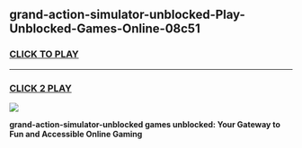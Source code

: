 
## grand-action-simulator-unblocked-Play-Unblocked-Games-Online-08c51
<h3>
<a href="https://premium76.site?title=grand-action-simulator-unblocked&ref=25A">CLICK TO PLAY</a></h3>
<hr>

<h3>
<a href="https://premium76.site?title=grand-action-simulator-unblocked&ref=25A">CLICK 2 PLAY</a>
  
</h3>

<a href="https://premium76.site?title=grand-action-simulator-unblocked&ref=25A"><img src="https://clearcache.store/games.png"></a>


**grand-action-simulator-unblocked games unblocked: Your Gateway to Fun and Accessible Online Gaming**
